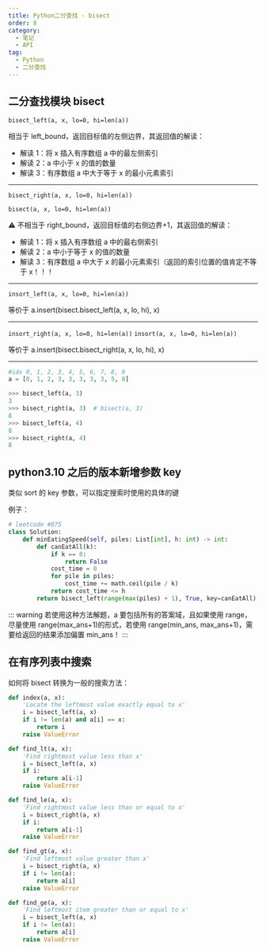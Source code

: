 ```yaml
---
title: Python二分查找 - bisect
order: 8
category:
  - 笔记
  - API
tag:
  - Python
  - 二分查找
---
```


## 二分查找模块 bisect

`bisect_left(a, x, lo=0, hi=len(a))`

相当于 left_bound，返回目标值的左侧边界，其返回值的解读：

- 解读 1：将 x 插入有序数组 a 中的最左侧索引
- 解读 2：a 中小于 x 的值的数量
- 解读 3：有序数组 a 中大于等于 x 的最小元素索引

---

`bisect_right(a, x, lo=0, hi=len(a))`

`bisect(a, x, lo=0, hi=len(a))`

⚠️ 不相当于 right_bound，返回目标值的右侧边界+1，其返回值的解读：

- 解读 1：将 x 插入有序数组 a 中的最右侧索引
- 解读 2：a 中小于等于 x 的值的数量
- 解读 3：有序数组 a 中大于 x 的最小元素索引（返回的索引位置的值肯定不等于 x！！！

---

`insort_left(a, x, lo=0, hi=len(a))`

等价于 a.insert(bisect.bisect_left(a, x, lo, hi), x)

---

`insort_right(a, x, lo=0, hi=len(a))`
`insort(a, x, lo=0, hi=len(a))`

等价于 a.insert(bisect.bisect_right(a, x, lo, hi), x)

---

```python
#idx 0, 1, 2, 3, 4, 5, 6, 7, 8, 9
a = [0, 1, 2, 3, 3, 3, 3, 3, 5, 8]

>>> bisect_left(a, 3)
3
>>> bisect_right(a, 3)  # bisect(a, 3)
8
>>> bisect_left(a, 4)
8
>>> bisect_right(a, 4)
8
```

## python3.10 之后的版本新增参数 key

类似 sort 的 key 参数，可以指定搜索时使用的具体的键

例子：

```python
# leetcode #875
class Solution:
    def minEatingSpeed(self, piles: List[int], h: int) -> int:
        def canEatAll(k):
            if k == 0:
                return False
            cost_time = 0
            for pile in piles:
                cost_time += math.ceil(pile / k)
            return cost_time <= h
        return bisect_left(range(max(piles) + 1), True, key=canEatAll)
```

::: warning
若使用这种方法解题，a 要包括所有的答案域，且如果使用 range，尽量使用 range(max_ans+1)的形式，若使用 range(min_ans, max_ans+1)，需要给返回的结果添加偏置 min_ans！
:::

## 在有序列表中搜索

如何将 bisect 转换为一般的搜索方法：

```python
def index(a, x):
    'Locate the leftmost value exactly equal to x'
    i = bisect_left(a, x)
    if i != len(a) and a[i] == x:
        return i
    raise ValueError

def find_lt(a, x):
    'Find rightmost value less than x'
    i = bisect_left(a, x)
    if i:
        return a[i-1]
    raise ValueError

def find_le(a, x):
    'Find rightmost value less than or equal to x'
    i = bisect_right(a, x)
    if i:
        return a[i-1]
    raise ValueError

def find_gt(a, x):
    'Find leftmost value greater than x'
    i = bisect_right(a, x)
    if i != len(a):
        return a[i]
    raise ValueError

def find_ge(a, x):
    'Find leftmost item greater than or equal to x'
    i = bisect_left(a, x)
    if i != len(a):
        return a[i]
    raise ValueError
```
